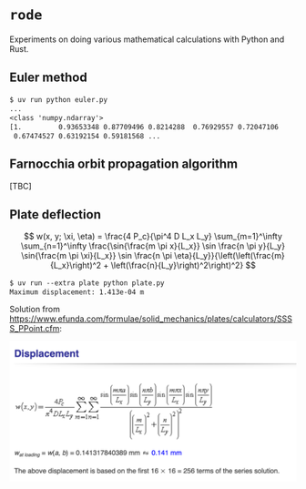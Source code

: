 # `rode`

Experiments on doing various mathematical calculations with Python and Rust.

## Euler method

```
$ uv run python euler.py
...
<class 'numpy.ndarray'>
[1.         0.93653348 0.87709496 0.8214288  0.76929557 0.72047106
 0.67474527 0.63192154 0.59181568 ...
```

## Farnocchia orbit propagation algorithm

[TBC]

## Plate deflection

$$
w(x, y; \xi, \eta) = \frac{4 P_c}{\pi^4 D L_x L_y} \sum_{m=1}^\infty \sum_{n=1}^\infty \frac{\sin{\frac{m \pi x}{L_x}} \sin \frac{n \pi y}{L_y} \sin{\frac{m \pi \xi}{L_x}} \sin \frac{n \pi \eta}{L_y}}{\left(\left(\frac{m}{L_x}\right)^2 + \left(\frac{n}{L_y}\right)^2\right)^2}
$$

```
$ uv run --extra plate python plate.py
Maximum displacement: 1.413e-04 m
```

Solution from https://www.efunda.com/formulae/solid_mechanics/plates/calculators/SSSS_PPoint.cfm:

![Plate solution](plate.png)

